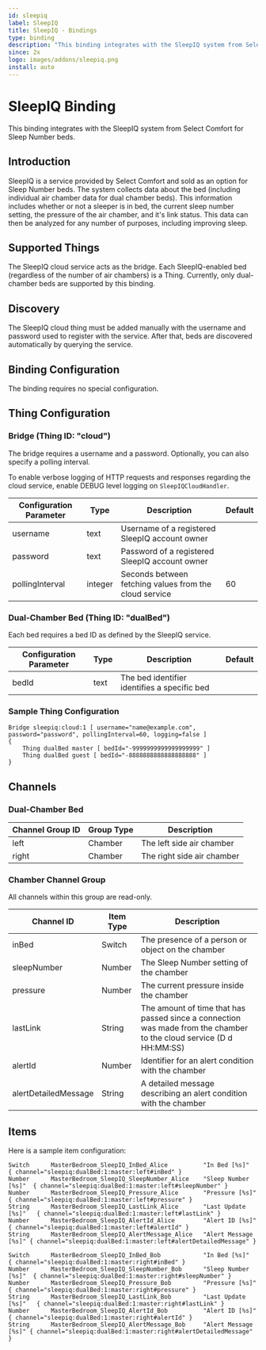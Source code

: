```yaml
---
id: sleepiq
label: SleepIQ
title: SleepIQ - Bindings
type: binding
description: "This binding integrates with the SleepIQ system from Select Comfort for Sleep Number beds."
since: 2x
logo: images/addons/sleepiq.png
install: auto
---
```


<!-- Attention authors: Do not edit directly. Please add your changes to the appropriate source repository -->

<!-- {% include base.html %} -->

# SleepIQ Binding

This binding integrates with the SleepIQ system from Select Comfort for Sleep Number beds.

## Introduction

SleepIQ is a service provided by Select Comfort and sold as an option for Sleep Number beds.
The system collects data about the bed (including individual air chamber data for dual chamber beds).
This information includes whether or not a sleeper is in bed, the current sleep number setting, the pressure of the air chamber, and it's link status.
This data can then be analyzed for any number of purposes, including improving sleep.

## Supported Things

The SleepIQ cloud service acts as the bridge.
Each SleepIQ-enabled bed (regardless of the number of air chambers) is a Thing.
Currently, only dual-chamber beds are supported by this binding.

## Discovery

The SleepIQ cloud thing must be added manually with the username and password used to register with the service.
After that, beds are discovered automatically by querying the service.

## Binding Configuration

The binding requires no special configuration.

## Thing Configuration

### Bridge (Thing ID: "cloud")

The bridge requires a username and a password.
Optionally, you can also specify a polling interval.

To enable verbose logging of HTTP requests and responses regarding the cloud service, enable DEBUG level logging on ```SleepIQCloudHandler```.

| Configuration Parameter | Type    | Description                                            | Default |
|-------------------------|---------|--------------------------------------------------------|---------|
| username                | text    | Username of a registered SleepIQ account owner         |         |
| password                | text    | Password of a registered SleepIQ account owner         |         |
| pollingInterval         | integer | Seconds between fetching values from the cloud service | 60      |

### Dual-Chamber Bed (Thing ID: "dualBed")

Each bed requires a bed ID as defined by the SleepIQ service.

| Configuration Parameter | Type    | Description                                  | Default |
|-------------------------|---------|----------------------------------------------|---------|
| bedId                   | text    | The bed identifier identifies a specific bed |         |

### Sample Thing Configuration

```
Bridge sleepiq:cloud:1 [ username="name@example.com", password="password", pollingInterval=60, logging=false ]
{
    Thing dualBed master [ bedId="-9999999999999999999" ]
    Thing dualBed guest [ bedId="-8888888888888888888" ]
}
```

## Channels

### Dual-Chamber Bed

| Channel Group ID | Group Type | Description                |
|------------------|------------|----------------------------|
| left             | Chamber    | The left side air chamber  |
| right            | Chamber    | The right side air chamber |

### Chamber Channel Group

All channels within this group are read-only.

| Channel ID           | Item Type | Description                                                                                                         |
|----------------------|-----------|---------------------------------------------------------------------------------------------------------------------|
| inBed                | Switch    | The presence of a person or object on the chamber                                                                   |
| sleepNumber          | Number    | The Sleep Number setting of the chamber                                                                             |
| pressure             | Number    | The current pressure inside the chamber                                                                             |
| lastLink             | String    | The amount of time that has passed since a connection was made from the chamber to the cloud service (D d HH:MM:SS) |
| alertId              | Number    | Identifier for an alert condition with the chamber                                                                  |
| alertDetailedMessage | String    | A detailed message describing an alert condition with the chamber                                                   |

## Items

Here is a sample item configuration:

```
Switch      MasterBedroom_SleepIQ_InBed_Alice          "In Bed [%s]"        { channel="sleepiq:dualBed:1:master:left#inBed" }
Number      MasterBedroom_SleepIQ_SleepNumber_Alice    "Sleep Number [%s]"  { channel="sleepiq:dualBed:1:master:left#sleepNumber" }
Number      MasterBedroom_SleepIQ_Pressure_Alice       "Pressure [%s]"      { channel="sleepiq:dualBed:1:master:left#pressure" }
String      MasterBedroom_SleepIQ_LastLink_Alice       "Last Update [%s]"   { channel="sleepiq:dualBed:1:master:left#lastLink" }
Number      MasterBedroom_SleepIQ_AlertId_Alice        "Alert ID [%s]"      { channel="sleepiq:dualBed:1:master:left#alertId" }
String      MasterBedroom_SleepIQ_AlertMessage_Alice   "Alert Message [%s]" { channel="sleepiq:dualBed:1:master:left#alertDetailedMessage" }

Switch      MasterBedroom_SleepIQ_InBed_Bob            "In Bed [%s]"        { channel="sleepiq:dualBed:1:master:right#inBed" }
Number      MasterBedroom_SleepIQ_SleepNumber_Bob      "Sleep Number [%s]"  { channel="sleepiq:dualBed:1:master:right#sleepNumber" }
Number      MasterBedroom_SleepIQ_Pressure_Bob         "Pressure [%s]"      { channel="sleepiq:dualBed:1:master:right#pressure" }
String      MasterBedroom_SleepIQ_LastLink_Bob         "Last Update [%s]"   { channel="sleepiq:dualBed:1:master:right#lastLink" }
Number      MasterBedroom_SleepIQ_AlertId_Bob          "Alert ID [%s]"      { channel="sleepiq:dualBed:1:master:right#alertId" }
String      MasterBedroom_SleepIQ_AlertMessage_Bob     "Alert Message [%s]" { channel="sleepiq:dualBed:1:master:right#alertDetailedMessage" }
```
